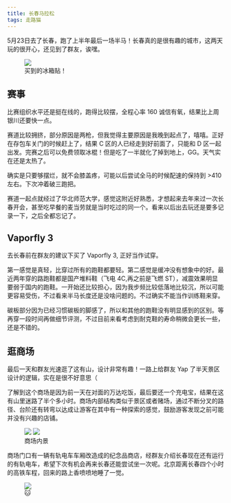 ```yaml
---
title: 长春马拉松
tags: 走路猫
---
```


5月23日去了长春，跑了上半年最后一场半马！长春真的是很有趣的城市，这两天玩的很开心，还见到了群友，诶嘿。

<figure>
  <img src="https://layered-assets.thu.fail/changchun-magnet.jpg">
  <figcaption>买到的冰箱贴！</figcaption>
</figure>

## 赛事

比赛组织水平还是挺在线的，跑得比较摆，全程心率 160 诚信有氧，结果比上周银川还要快一点。

赛道比较拥挤，部分原因是两枪，但我觉得主要原因是我晚到起点了，嘻嘻。正好在存包车关门的时候赶上了，结果 C 区的人已经走到好前面了，只能和 D 区一起出发。完赛之后可以免费领取冰棍！但是吃了一半就化了掉到地上，GG。天气实在还是太热了。

确实是只要够摆烂，就不会膝盖疼，可能以后尝试全马的时候配速的保持到 >410 左右。下次冲着破三跑把。

赛道一起点就经过了华北师范大学，感觉这附近好熟悉，才想起来去年来过一次长春开会，甚至吃早餐的麦当劳就是当时吃过的同一个。看来以后出去玩还是要多记录一下，之后全都忘记了。

## Vaporfly 3

去长春前在群友的建议下买了 Vaporfly 3, 正好当作试穿。

第一感觉是真轻，比穿过所有的跑鞋都要轻。第二感觉是缓冲没有想象中的好。最近两年穿的路跑鞋都是国产堆料鞋（飞电 4C,再之前是飞燃 ST），减震效果明显要弱于国内的跑鞋。一开始还比较担心，因为我步频比较低落地比较沉，所以可能更容易受伤，不过看来半马长度还是没啥问题的。不过确实不能当作训练鞋来穿。

碳板部分因为已经习惯碳板的脚感了，所以和其他的跑鞋没有明显感到的区别。等再穿一段时间再做细节评测，不过目前来看考虑到耐克鞋的寿命稍微会更长一些，还是不错的。

## 逛商场

最后一天和群友光速逛了这有山，设计非常有趣！一路上给群友 Yap 了半天景区设计的逻辑，实在是很不好意思（

了解到这个商场是因为前一天在对面的万达吃饭，最后要还一个充电宝，结果在这有山里迷路了半个多小时。商场内部结构类似于景区或者赌场，通过不断分叉的路径、台阶还有转弯以达成让游客在其中有一种探索的感觉，鼓励游客发现之前可能并没有兴趣的店铺。

<figure>
  <img src="https://layered-assets.thu.fail/changchun-mall1.jpg">
  <img src="https://layered-assets.thu.fail/changchun-mall2.jpg">
  <figcaption>商场内景</figcaption>
</figure>

商场门口有一辆有轨电车车厢改造成的纪念品商店，经群友介绍长春现在还有运行的有轨电车，希望下次有机会再来长春还能尝试坐一次呢。北京距离长春四个小时的高铁车程，回来的路上香喷喷地睡了一觉。

<figure>
  <img src="https://layered-assets.thu.fail/changchun-store.jpg">
  <figcaption>🐱</figcaption>
</figure>
